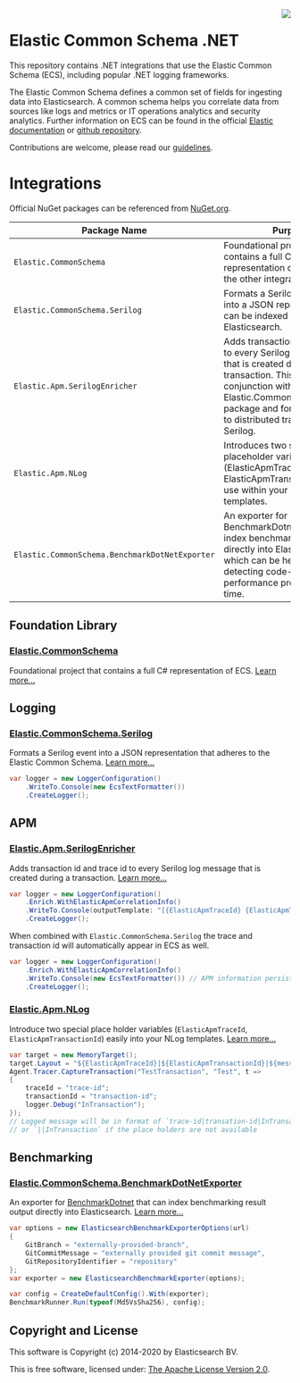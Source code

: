 <img align="right" width="auto" height="auto" src="https://www.elastic.co/static-res/images/elastic-logo-200.png">

# Elastic Common Schema .NET

This repository contains .NET integrations that use the Elastic Common Schema (ECS), including popular .NET logging frameworks.

The Elastic Common Schema defines a common set of fields for ingesting data into Elasticsearch. A common schema helps you correlate data from sources like logs and metrics or IT operations analytics and security analytics. Further information on ECS can be found in the official [Elastic documentation](https://www.elastic.co/guide/en/ecs/current/index.html) or [github repository](https://github.com/elastic/ecs).

Contributions are welcome, please read our [guidelines](https://github.com/elastic/ecs-dotnet/tree/master/contributing.md).

# Integrations

Official NuGet packages can be referenced from [NuGet.org](https://www.nuget.org).

| Package Name            | Purpose          | Download         |
| ----------------------- | ---------------- | -----------------|
| `Elastic.CommonSchema`           |  Foundational project that contains a full C# representation of ECS, used by the other integrations listed. | [![NuGet Release][ElasticCommonSchema-image]][ElasticCommonSchema-nuget-url]  |
| `Elastic.CommonSchema.Serilog`           |  Formats a Serilog log message into a JSON representation that can be indexed into Elasticsearch. | [![NuGet Release][ElasticCommonSchemaSerilog-image]][ElasticCommonSchemaSerilog-nuget-url]  |
| `Elastic.Apm.SerilogEnricher`           |  Adds transaction id and trace id to every Serilog log message that is created during a transaction. This works in conjunction with the Elastic.CommonSchema.Serilog package and forms a solution to distributed tracing with Serilog. | [![NuGet Release][ElasticApmSerilogEnricher-image]][ElasticApmSerilogEnricher-nuget-url]  |
| `Elastic.Apm.NLog`           |  Introduces two special placeholder variables (ElasticApmTraceId and ElasticApmTransactionId) for use within your NLog templates. | [![NuGet Release][ElasticApmNLog-image]][ElasticApmNLog-nuget-url]  |
| `Elastic.CommonSchema.BenchmarkDotNetExporter`           |  An exporter for BenchmarkDotnet that can index benchmarking results directly into Elasticsearch, which can be helpful for detecting code-related performance problems over time. | [![NuGet Release][ElasticBenchmarkDotNetExporter-image]][ElasticBenchmarkDotNetExporter-nuget-url]  |

[ElasticCommonSchema-nuget-url]:https://www.nuget.org/packages/Elastic.CommonSchema/
[ElasticCommonSchema-image]:https://img.shields.io/nuget/v/Elastic.CommonSchema.svg

[ElasticCommonSchemaSerilog-nuget-url]:https://www.nuget.org/packages/Elastic.CommonSchema.Serilog/
[ElasticCommonSchemaSerilog-image]:https://img.shields.io/nuget/v/Elastic.CommonSchema.Serilog.svg

[ElasticApmSerilogEnricher-nuget-url]:https://www.nuget.org/packages/Elastic.Apm.SerilogEnricher/
[ElasticApmSerilogEnricher-image]:https://img.shields.io/nuget/v/Elastic.Apm.SerilogEnricher.svg

[ElasticApmNLog-nuget-url]:https://www.nuget.org/packages/Elastic.Apm.NLog/
[ElasticApmNLog-image]:https://img.shields.io/nuget/v/Elastic.Apm.NLog.svg

[ElasticBenchmarkDotNetExporter-nuget-url]:https://www.nuget.org/packages/Elastic.CommonSchema.BenchmarkDotNetExporter/
[ElasticBenchmarkDotNetExporter-image]:https://img.shields.io/nuget/v/Elastic.CommonSchema.BenchmarkDotNetExporter.svg

## Foundation Library

### [Elastic.CommonSchema](https://github.com/elastic/ecs-dotnet/tree/master/src/Elastic.CommonSchema)

Foundational project that contains a full C# representation of ECS. [Learn more...](https://github.com/elastic/ecs-dotnet/tree/master/src/Elastic.CommonSchema)

## Logging

### [Elastic.CommonSchema.Serilog](https://github.com/elastic/ecs-dotnet/tree/master/src/Elastic.CommonSchema.Serilog)

Formats a Serilog event into a JSON representation that adheres to the Elastic Common Schema. [Learn more...](https://github.com/elastic/ecs-dotnet/tree/master/src/Elastic.CommonSchema.Serilog)

```csharp
var logger = new LoggerConfiguration()
    .WriteTo.Console(new EcsTextFormatter())
    .CreateLogger();
```

## APM

### [Elastic.Apm.SerilogEnricher](https://github.com/elastic/ecs-dotnet/tree/master/src/Elastic.Apm.SerilogEnricher)

Adds transaction id and trace id to every Serilog log message that is created during a transaction. [Learn more...](https://github.com/elastic/ecs-dotnet/tree/master/src/Elastic.Apm.SerilogEnricher)

```csharp
var logger = new LoggerConfiguration()
    .Enrich.WithElasticApmCorrelationInfo()
    .WriteTo.Console(outputTemplate: "[{ElasticApmTraceId} {ElasticApmTransactionId} {Message:lj} {NewLine}{Exception}")
    .CreateLogger();
```

When combined with `Elastic.CommonSchema.Serilog` the trace and transaction id will automatically appear in ECS as well.

```csharp
var logger = new LoggerConfiguration()
    .Enrich.WithElasticApmCorrelationInfo()
    .WriteTo.Console(new EcsTextFormatter()) // APM information persisted in ECS as well
    .CreateLogger();
```

### [Elastic.Apm.NLog](https://github.com/elastic/ecs-dotnet/tree/master/src/Elastic.Apm.NLog)

Introduce two special place holder variables (`ElasticApmTraceId`, `ElasticApmTransactionId`) easily into your NLog templates.
[Learn more...](https://github.com/elastic/ecs-dotnet/tree/master/src/Elastic.Apm.NLog)

```csharp
var target = new MemoryTarget();
target.Layout = "${ElasticApmTraceId}|${ElasticApmTransactionId}|${message}";
Agent.Tracer.CaptureTransaction("TestTransaction", "Test", t =>
{
	traceId = "trace-id";
	transactionId = "transaction-id";
	logger.Debug("InTransaction");
});
// Logged message will be in format of `trace-id|transation-id|InTransaction`
// or `||InTransaction` if the place holders are not available
```

## Benchmarking

### [Elastic.CommonSchema.BenchmarkDotNetExporter](https://github.com/elastic/ecs-dotnet/tree/master/src/Elastic.CommonSchema.BenchmarkDotNetExporter)

An exporter for [BenchmarkDotnet](https://github.com/dotnet/BenchmarkDotNet) that can index benchmarking result output directly into Elasticsearch. [Learn more...](https://github.com/elastic/ecs-dotnet/tree/master/src/Elastic.CommonSchema.BenchmarkDotNetExporter)

```csharp
var options = new ElasticsearchBenchmarkExporterOptions(url)
{
	GitBranch = "externally-provided-branch",
	GitCommitMessage = "externally provided git commit message",
	GitRepositoryIdentifier = "repository"
};
var exporter = new ElasticsearchBenchmarkExporter(options);

var config = CreateDefaultConfig().With(exporter);
BenchmarkRunner.Run(typeof(Md5VsSha256), config);
```

## Copyright and License

This software is Copyright (c) 2014-2020 by Elasticsearch BV.

This is free software, licensed under: [The Apache License Version 2.0](https://github.com/elastic/ecs-dotnet/blob/master/license.txt).
